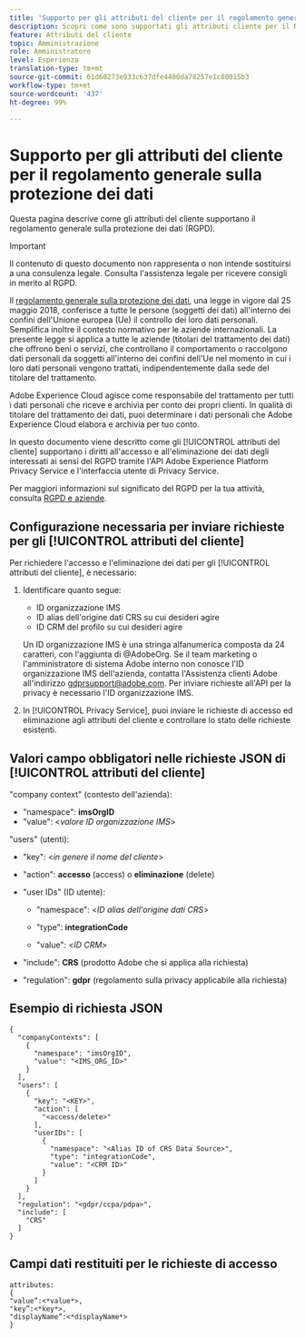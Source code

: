 ```yaml
---
title: 'Supporto per gli attributi del cliente per il regolamento generale sulla protezione dei dati '
description: Scopri come sono supportati gli attributi cliente per il Regolamento generale sulla protezione dei dati
feature: Attributi del cliente
topic: Amministrazione
role: Amministratore
level: Esperienza
translation-type: tm+mt
source-git-commit: 61d60273e933c637dfe4400da78257e1c80015b3
workflow-type: tm+mt
source-wordcount: '437'
ht-degree: 99%

---
```



# Supporto per gli attributi del cliente per il regolamento generale sulla protezione dei dati

Questa pagina descrive come gli attributi del cliente supportano il regolamento generale sulla protezione dei dati (RGPD).

>[!IMPORTANT]
>
>Il contenuto di questo documento non rappresenta o non intende sostituirsi a una consulenza legale. Consulta l&#39;assistenza legale per ricevere consigli in merito al RGPD.

Il [regolamento generale sulla protezione dei dati](https://www.adobe.com/it/privacy/general-data-protection-regulation/what-is-gdpr.html), una legge in vigore dal 25 maggio 2018, conferisce a tutte le persone (soggetti dei dati) all&#39;interno dei confini dell&#39;Unione europea (Ue) il controllo dei loro dati personali. Semplifica inoltre il contesto normativo per le aziende internazionali. La presente legge si applica a tutte le aziende (titolari del trattamento dei dati) che offrono beni o servizi, che controllano il comportamento o raccolgono dati personali da soggetti all&#39;interno dei confini dell&#39;Ue nel momento in cui i loro dati personali vengono trattati, indipendentemente dalla sede del titolare del trattamento.

Adobe Experience Cloud agisce come responsabile del trattamento per tutti i dati personali che riceve e archivia per conto dei propri clienti. In qualità di titolare del trattamento dei dati, puoi determinare i dati personali che Adobe Experience Cloud elabora e archivia per tuo conto.

In questo documento viene descritto come gli [!UICONTROL attributi del cliente] supportano i diritti all&#39;accesso e all&#39;eliminazione dei dati degli interessati ai sensi del RGPD tramite l&#39;API Adobe Experience Platform Privacy Service e l&#39;interfaccia utente di Privacy Service.

Per maggiori informazioni sul significato del RGPD per la tua attività, consulta [RGPD e aziende](https://www.adobe.com/it/privacy/general-data-protection-regulation.html).

## Configurazione necessaria per inviare richieste per gli [!UICONTROL attributi del cliente]

Per richiedere l&#39;accesso e l&#39;eliminazione dei dati per gli [!UICONTROL attributi del cliente], è necessario:

1. Identificare quanto segue:

   * ID organizzazione IMS
   * ID alias dell&#39;origine dati CRS su cui desideri agire
   * ID CRM del profilo su cui desideri agire

   Un ID organizzazione IMS è una stringa alfanumerica composta da 24 caratteri, con l&#39;aggiunta di @AdobeOrg. Se il team marketing o l&#39;amministratore di sistema Adobe interno non conosce l&#39;ID organizzazione IMS dell&#39;azienda, contatta l&#39;Assistenza clienti Adobe all&#39;indirizzo gdprsupport@adobe.com. Per inviare richieste all&#39;API per la privacy è necessario l&#39;ID organizzazione IMS.

1. In [!UICONTROL Privacy Service], puoi inviare le richieste di accesso ed eliminazione agli attributi del cliente e controllare lo stato delle richieste esistenti.

## Valori campo obbligatori nelle richieste JSON di [!UICONTROL attributi del cliente]

&quot;company context&quot; (contesto dell&#39;azienda):

* &quot;namespace&quot;: **imsOrgID**
* &quot;value&quot;: &lt;*valore ID organizzazione IMS*>

&quot;users&quot; (utenti):

* &quot;key&quot;: &lt;*in genere il nome del cliente*>

* &quot;action&quot;: **accesso** (access) o **eliminazione** (delete)

* &quot;user IDs&quot; (ID utente):

   * &quot;namespace&quot;: &lt;*ID alias dell&#39;origine dati CRS*>

   * &quot;type&quot;: **integrationCode**

   * &quot;value&quot;: &lt;*ID CRM*>

* &quot;include&quot;: **CRS** (prodotto Adobe che si applica alla richiesta)

* &quot;regulation&quot;: **gdpr** (regolamento sulla privacy applicabile alla richiesta)

## Esempio di richiesta JSON

```
{
  "companyContexts": [
    {
      "namespace": "imsOrgID",
      "value": "<IMS_ORG_ID>"
    }
  ],
  "users": [
    {
      "key": "<KEY>",
      "action": [
        "<access/delete>"
      ],
      "userIDs": [
        {
          "namespace": "<Alias ID of CRS Data Source>",
          "type": "integrationCode",
          "value": "<CRM ID>"
        }
      ]
    }
  ],
  "regulation": "<gdpr/ccpa/pdpa>",
  "include": [
    "CRS"
  ]
}
```

## Campi dati restituiti per le richieste di accesso

```
attributes:
{
"value”:<*value*>,
"key”:<*key*>,
"displayName”:<*displayName*>
}
```

